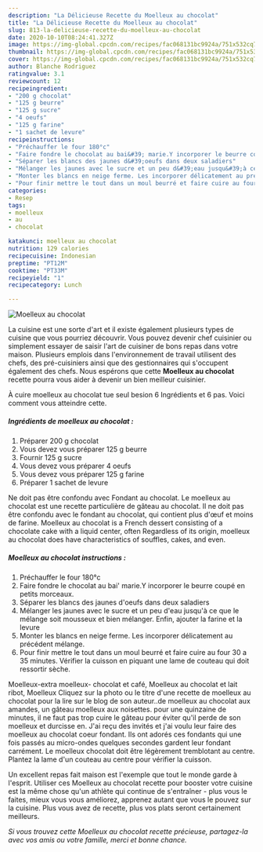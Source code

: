 ```yaml
---
description: "La Délicieuse Recette du Moelleux au chocolat"
title: "La Délicieuse Recette du Moelleux au chocolat"
slug: 813-la-delicieuse-recette-du-moelleux-au-chocolat
date: 2020-10-10T08:24:41.327Z
image: https://img-global.cpcdn.com/recipes/fac068131bc9924a/751x532cq70/moelleux-au-chocolat-photo-principale-de-la-recette.jpg
thumbnail: https://img-global.cpcdn.com/recipes/fac068131bc9924a/751x532cq70/moelleux-au-chocolat-photo-principale-de-la-recette.jpg
cover: https://img-global.cpcdn.com/recipes/fac068131bc9924a/751x532cq70/moelleux-au-chocolat-photo-principale-de-la-recette.jpg
author: Blanche Rodriguez
ratingvalue: 3.1
reviewcount: 12
recipeingredient:
- "200 g chocolat"
- "125 g beurre"
- "125 g sucre"
- "4 oeufs"
- "125 g farine"
- "1 sachet de levure"
recipeinstructions:
- "Préchauffer le four 180°c"
- "Faire fondre le chocolat au bai&#39; marie.Y incorporer le beurre coupé en petits morceaux."
- "Séparer les blancs des jaunes d&#39;oeufs dans deux saladiers"
- "Mélanger les jaunes avec le sucre et un peu d&#39;eau jusqu&#39;à ce que le mélange soit mousseux et bien mélanger. Enfin, ajouter la farine et la levure"
- "Monter les blancs en neige ferme. Les incorporer délicatement au précédent mélange."
- "Pour finir mettre le tout dans un moul beurré et faire cuire au four 30 a 35 minutes. Vérifier la cuisson en piquant une lame de couteau qui doit ressortir sèche."
categories:
- Resep
tags:
- moelleux
- au
- chocolat

katakunci: moelleux au chocolat 
nutrition: 129 calories
recipecuisine: Indonesian
preptime: "PT12M"
cooktime: "PT33M"
recipeyield: "1"
recipecategory: Lunch

---
```



![Moelleux au chocolat](https://img-global.cpcdn.com/recipes/fac068131bc9924a/751x532cq70/moelleux-au-chocolat-photo-principale-de-la-recette.jpg)

La cuisine est une sorte d'art et il existe également plusieurs types de cuisine que vous pourriez découvrir. Vous pouvez devenir chef cuisinier ou simplement essayer de saisir l'art de cuisiner de bons repas dans votre maison. Plusieurs emplois dans l'environnement de travail utilisent des chefs, des pré-cuisiniers ainsi que des gestionnaires qui s'occupent également des chefs. Nous espérons que cette <strong> Moelleux au chocolat </strong> recette pourra vous aider à devenir un bien meilleur cuisinier.

<!--inarticleads1-->

À cuire moelleux au chocolat tue seul besion 6 Ingrédients et 6 pas. Voici comment vous atteindre cette.

##### Ingrédients de moelleux au chocolat :

1. Préparer 200 g chocolat
1. Vous devez vous préparer 125 g beurre
1. Fournir 125 g sucre
1. Vous devez vous préparer 4 oeufs
1. Vous devez vous préparer 125 g farine
1. Préparer 1 sachet de levure


Ne doit pas être confondu avec Fondant au chocolat. Le moelleux au chocolat est une recette particulière de gâteau au chocolat. Il ne doit pas être confondu avec le fondant au chocolat, qui contient plus d&#39;œuf et moins de farine. Moelleux au chocolat is a French dessert consisting of a chocolate cake with a liquid center, often Regardless of its origin, moelleux au chocolat does have characteristics of souffles, cakes, and even. 

<!--inarticleads2-->

##### Moelleux au chocolat instructions :

1. Préchauffer le four 180°c
1. Faire fondre le chocolat au bai&#39; marie.Y incorporer le beurre coupé en petits morceaux.
1. Séparer les blancs des jaunes d&#39;oeufs dans deux saladiers
1. Mélanger les jaunes avec le sucre et un peu d&#39;eau jusqu&#39;à ce que le mélange soit mousseux et bien mélanger. Enfin, ajouter la farine et la levure
1. Monter les blancs en neige ferme. Les incorporer délicatement au précédent mélange.
1. Pour finir mettre le tout dans un moul beurré et faire cuire au four 30 a 35 minutes. Vérifier la cuisson en piquant une lame de couteau qui doit ressortir sèche.


Moelleux-extra moelleux- chocolat et café, Moelleux au chocolat et lait ribot, Moelleux Cliquez sur la photo ou le titre d&#39;une recette de moelleux au chocolat pour la lire sur le blog de son auteur..de moelleux au chocolat aux amandes, un gâteau moelleux aux noisettes. pour une quinzaine de minutes, il ne faut pas trop cuire le gâteau pour éviter qu&#39;il perde de son moelleux et durcisse en. J&#39;ai reçu des invités et j&#39;ai voulu leur faire des moelleux au chocolat coeur fondant. Ils ont adorés ces fondants qui une fois passés au micro-ondes quelques secondes gardent leur fondant carrément. Le moelleux chocolat doit être légèrement tremblotant au centre. Plantez la lame d&#39;un couteau au centre pour vérifier la cuisson. 

<!--inarticleads1-->

<p>
Un excellent repas fait maison est l'exemple que tout le monde garde à l'esprit. Utiliser ces Moelleux au chocolat recette pour booster votre cuisine est la même chose qu'un athlète qui continue de s'entraîner - plus vous le faites, mieux vous vous améliorez, apprenez autant que vous le pouvez sur la cuisine. Plus vous avez de recette, plus vos plats seront certainement meilleurs.
</p>

<p>
<i>Si vous trouvez cette Moelleux au chocolat recette précieuse, partagez-la avec vos amis ou votre famille, merci et bonne chance.</i>
</p>
